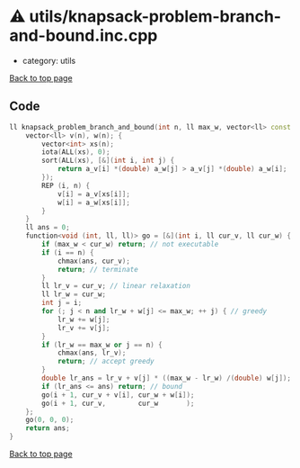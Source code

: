 <!-- mathjax config similar to math.stackexchange -->
<script type="text/javascript" async
  src="https://cdnjs.cloudflare.com/ajax/libs/mathjax/2.7.5/MathJax.js?config=TeX-MML-AM_CHTML">
</script>
<script type="text/x-mathjax-config">
  MathJax.Hub.Config({
    TeX: { equationNumbers: { autoNumber: "AMS" }},
    tex2jax: {
      inlineMath: [ ['$','$'] ],
      processEscapes: true
    },
    "HTML-CSS": { matchFontHeight: false },
    displayAlign: "left",
    displayIndent: "2em"
  });
</script>

<script type="text/javascript" src="https://cdnjs.cloudflare.com/ajax/libs/jquery/3.4.1/jquery.min.js"></script>
<script src="https://cdn.jsdelivr.net/npm/jquery-balloon-js@1.1.2/jquery.balloon.min.js" integrity="sha256-ZEYs9VrgAeNuPvs15E39OsyOJaIkXEEt10fzxJ20+2I=" crossorigin="anonymous"></script>
<script type="text/javascript" src="../../assets/js/copy-button.js"></script>
<link rel="stylesheet" href="../../assets/css/copy-button.css" />


# :warning: utils/knapsack-problem-branch-and-bound.inc.cpp
* category: utils


[Back to top page](../../index.html)



## Code
```cpp
ll knapsack_problem_branch_and_bound(int n, ll max_w, vector<ll> const & a_v, vector<ll> const & a_w) {
    vector<ll> v(n), w(n); {
        vector<int> xs(n);
        iota(ALL(xs), 0);
        sort(ALL(xs), [&](int i, int j) {
            return a_v[i] *(double) a_w[j] > a_v[j] *(double) a_w[i];
        });
        REP (i, n) {
            v[i] = a_v[xs[i]];
            w[i] = a_w[xs[i]];
        }
    }
    ll ans = 0;
    function<void (int, ll, ll)> go = [&](int i, ll cur_v, ll cur_w) {
        if (max_w < cur_w) return; // not executable
        if (i == n) {
            chmax(ans, cur_v);
            return; // terminate
        }
        ll lr_v = cur_v; // linear relaxation
        ll lr_w = cur_w;
        int j = i;
        for (; j < n and lr_w + w[j] <= max_w; ++ j) { // greedy
            lr_w += w[j];
            lr_v += v[j];
        }
        if (lr_w == max_w or j == n) {
            chmax(ans, lr_v);
            return; // accept greedy
        }
        double lr_ans = lr_v + v[j] * ((max_w - lr_w) /(double) w[j]);
        if (lr_ans <= ans) return; // bound
        go(i + 1, cur_v + v[i], cur_w + w[i]);
        go(i + 1, cur_v,        cur_w       );
    };
    go(0, 0, 0);
    return ans;
}

```

[Back to top page](../../index.html)

